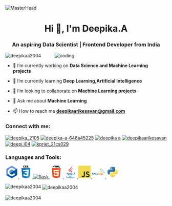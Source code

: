 ![MasterHead](https://www.byui.edu/images/Mauricio%20Test/Data-Science-Banner.jpg)
<h1 align="center">Hi 👋, I'm Deepika.A</h1>
<h3 align="center">An aspiring Data Scientist | Frontend Developer from India</h3>
<img align="right" alt="coding"width="350" src="https://digitalcreativemind.com/wp-content/uploads/2021/06/Analytics_amp_Data_Science.gif">

<p align="left"> <img src="https://komarev.com/ghpvc/?username=deepikaa2004&label=Profile%20views&color=0e75b6&style=flat" alt="deepikaa2004" /> </p>

- 🔭 I’m currently working on **Data Science and Machine Learning projects**

- 🌱 I’m currently learning **Deep Learning,Artificial Intelligence**

- 👯 I’m looking to collaborate on **Machine Learning projects**

- 💬 Ask me about **Machine Learning**

- 📫 How to reach me **deepikaarikesavan@gmail.com**

<h3 align="left">Connect with me:</h3>
<p align="left">
<a href="https://twitter.com/deepika_2105" target="blank"><img align="center" src="https://raw.githubusercontent.com/rahuldkjain/github-profile-readme-generator/master/src/images/icons/Social/twitter.svg" alt="deepika_2105" height="30" width="40" /></a>
<a href="https://linkedin.com/in/deepika-a-646a45225" target="blank"><img align="center" src="https://raw.githubusercontent.com/rahuldkjain/github-profile-readme-generator/master/src/images/icons/Social/linked-in-alt.svg" alt="deepika-a-646a45225" height="30" width="40" /></a>
<a href="https://stackoverflow.com/users/deepika a" target="blank"><img align="center" src="https://raw.githubusercontent.com/rahuldkjain/github-profile-readme-generator/master/src/images/icons/Social/stack-overflow.svg" alt="deepika a" height="30" width="40" /></a>
<a href="https://kaggle.com/deepikaarikesavan" target="blank"><img align="center" src="https://raw.githubusercontent.com/rahuldkjain/github-profile-readme-generator/master/src/images/icons/Social/kaggle.svg" alt="deepikaarikesavan" height="30" width="40" /></a>
<a href="https://instagram.com/deepi.i04" target="blank"><img align="center" src="https://raw.githubusercontent.com/rahuldkjain/github-profile-readme-generator/master/src/images/icons/Social/instagram.svg" alt="deepi.i04" height="30" width="40" /></a>
<a href="https://www.hackerrank.com/kpriet_21cs029" target="blank"><img align="center" src="https://raw.githubusercontent.com/rahuldkjain/github-profile-readme-generator/master/src/images/icons/Social/hackerrank.svg" alt="kpriet_21cs029" height="30" width="40" /></a>
</p>

<h3 align="left">Languages and Tools:</h3>
<p align="left"> <a href="https://www.cprogramming.com/" target="_blank" rel="noreferrer"> <img src="https://raw.githubusercontent.com/devicons/devicon/master/icons/c/c-original.svg" alt="c" width="40" height="40"/> </a> <a href="https://www.w3schools.com/css/" target="_blank" rel="noreferrer"> <img src="https://raw.githubusercontent.com/devicons/devicon/master/icons/css3/css3-original-wordmark.svg" alt="css3" width="40" height="40"/> </a> <a href="https://flask.palletsprojects.com/" target="_blank" rel="noreferrer"> <img src="https://www.vectorlogo.zone/logos/pocoo_flask/pocoo_flask-icon.svg" alt="flask" width="40" height="40"/> </a> <a href="https://www.w3.org/html/" target="_blank" rel="noreferrer"> <img src="https://raw.githubusercontent.com/devicons/devicon/master/icons/html5/html5-original-wordmark.svg" alt="html5" width="40" height="40"/> </a> <a href="https://www.java.com" target="_blank" rel="noreferrer"> <img src="https://raw.githubusercontent.com/devicons/devicon/master/icons/java/java-original.svg" alt="java" width="40" height="40"/> </a> <a href="https://developer.mozilla.org/en-US/docs/Web/JavaScript" target="_blank" rel="noreferrer"> <img src="https://raw.githubusercontent.com/devicons/devicon/master/icons/javascript/javascript-original.svg" alt="javascript" width="40" height="40"/> </a> <a href="https://www.mysql.com/" target="_blank" rel="noreferrer"> <img src="https://raw.githubusercontent.com/devicons/devicon/master/icons/mysql/mysql-original-wordmark.svg" alt="mysql" width="40" height="40"/> </a> <a href="https://www.python.org" target="_blank" rel="noreferrer"> <img src="https://raw.githubusercontent.com/devicons/devicon/master/icons/python/python-original.svg" alt="python" width="40" height="40"/> </a> </p>

<p><img align="left" src="https://github-readme-stats.vercel.app/api/top-langs?username=deepikaa2004&show_icons=true&locale=en&layout=compact" alt="deepikaa2004" /></p>

<p>&nbsp;<img align="center" src="https://github-readme-stats.vercel.app/api?username=deepikaa2004&show_icons=true&locale=en" alt="deepikaa2004" /></p>

<p><img align="center" src="https://github-readme-streak-stats.herokuapp.com/?user=deepikaa2004&" alt="deepikaa2004" /></p>


<div data-iframe-width="150" data-iframe-height="270" data-share-badge-id="9c85d84e-620f-4914-accd-d31f757e0675" data-share-badge-host="https://www.credly.com"></div><script type="text/javascript" async src="//cdn.credly.com/assets/utilities/embed.js"></script>

